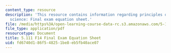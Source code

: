 ```yaml
---
content_type: resource
description: 'This resource contains information regarding principles of chemical
  science: Final exam equation sheet.'
file: /media/https%3A/open-learning-course-data-rc.s3.amazonaws.com/5-111sc-principles-of-chemical-science-fall-2014/fd6740d186f548251be8eb5fb40ace07_MIT5_111F14_FnlExamEqSheet.pdf
file_type: application/pdf
resourcetype: Document
title: 5.111 F14 Final Exam Equation Sheet
uid: fd6740d1-86f5-4825-1be8-eb5fb40ace07
---
```

